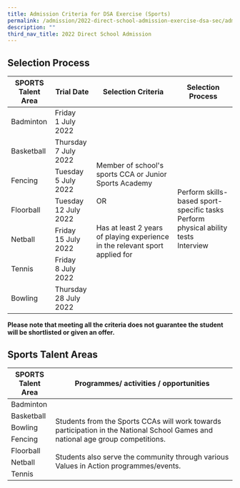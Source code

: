 ```yaml
---
title: Admission Criteria for DSA Exercise (Sports)
permalink: /admission/2022-direct-school-admission-exercise-dsa-sec/admission-criteria-for-dsa-exercise-sports/
description: ""
third_nav_title: 2022 Direct School Admission
---
```

Selection Process 
------------------

<table>
<thead>
  <tr>
    <th>SPORTS<br>Talent Area</th>
    <th>Trial Date</th>
    <th>Selection Criteria</th>
    <th>Selection Process</th>
  </tr>
</thead>
<tbody>
  <tr>
    <td>Badminton</td>
    <td>Friday<br>1 July 2022</td>
    <td rowspan="7"><br><br>Member of school's sports CCA or Junior Sports Academy<br><br> OR<br><br><br>Has at least 2 years of playing experience in the relevant sport applied for<br><br> <br> </td>
    <td rowspan="7"><br><br><br>Perform skills-based sport-specific tasks<br>Perform physical ability tests<br>Interview<br><br> </td>
  </tr>
  <tr>
    <td>Basketball</td>
    <td>Thursday<br>7 July 2022</td>
  </tr>
  <tr>
    <td>Fencing</td>
    <td>Tuesday<br>5 July 2022</td>
  </tr>
  <tr>
    <td>Floorball</td>
    <td>Tuesday<br>12 July 2022</td>
  </tr>
  <tr>
    <td>Netball</td>
    <td>Friday<br>15 July 2022</td>
  </tr>
  <tr>
    <td>Tennis</td>
    <td>Friday<br>8 July 2022</td>
  </tr>
  <tr>
    <td>Bowling</td>
    <td>Thursday<br>28 July 2022</td>
  </tr>
	<tr></tr>
</tbody>
</table>

**Please note that meeting all the criteria does not guarantee the student will be shortlisted or given an offer.**

Sports Talent Areas
-------------------

<table>
<thead>
  <tr>
    <th>SPORTS<br>Talent Area</th>
    <th>Programmes/ activities / opportunities</th>
  </tr>
</thead>
<tbody>
  <tr>
    <td>Badminton</td>
    <td rowspan="7"><br>Students from the Sports CCAs will work towards participation in the National School Games and national age group competitions. <br><br>Students also serve the community through various Values in Action programmes/events.</td>
  </tr>
  <tr>
    <td>Basketball</td>
  </tr>
  <tr>
    <td>Bowling</td>
  </tr>
  <tr>
    <td>Fencing</td>
  </tr>
  <tr>
    <td>Floorball</td>
  </tr>
  <tr>
    <td>Netball</td>
  </tr>
  <tr>
    <td>Tennis</td>
  </tr>
</tbody>
</table>
